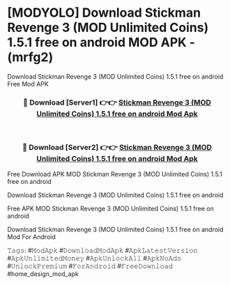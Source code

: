 # [MODYOLO] Download Stickman Revenge 3 (MOD Unlimited Coins) 1.5.1 free on android MOD APK - (mrfg2)
Download Stickman Revenge 3 (MOD Unlimited Coins) 1.5.1 free on android Free Mod APK

<div align="center">
<h3>🔴 Download [Server1] 👉👉 <a href="https://apk-comot.site?title=Stickman_Revenge_3_(MOD_Unlimited_Coins)_1.5.1_free_on_android">Stickman Revenge 3 (MOD Unlimited Coins) 1.5.1 free on android Mod Apk</a></h3><br>

<h3>🔴 Download [Server2] 👉👉 <a href="https://apk-comot.site?title=Stickman_Revenge_3_(MOD_Unlimited_Coins)_1.5.1_free_on_android">Stickman Revenge 3 (MOD Unlimited Coins) 1.5.1 free on android Mod Apk</a></h3>
</div>


Free Download APK MOD Stickman Revenge 3 (MOD Unlimited Coins) 1.5.1 free on android

Download Stickman Revenge 3 (MOD Unlimited Coins) 1.5.1 free on android 

Free APK MOD Stickman Revenge 3 (MOD Unlimited Coins) 1.5.1 free on android 

Download Stickman Revenge 3 (MOD Unlimited Coins) 1.5.1 free on android Mod For Android

𝚃𝚊𝚐𝚜: #𝙼𝚘𝚍𝙰𝚙𝚔 #𝙳𝚘𝚠𝚗𝚕𝚘𝚊𝚍𝙼𝚘𝚍𝙰𝚙𝚔 #𝙰𝚙𝚔𝙻𝚊𝚝𝚎𝚜𝚝𝚅𝚎𝚛𝚜𝚒𝚘𝚗 #𝙰𝚙𝚔𝚄𝚗𝚕𝚒𝚖𝚒𝚝𝚎𝚍𝙼𝚘𝚗𝚎𝚢 #𝙰𝚙𝚔𝚄𝚗𝚕𝚘𝚌𝚔𝙰𝚕𝚕 #𝙰𝚙𝚔𝙽𝚘𝙰𝚍𝚜 #𝚄𝚗𝚕𝚘𝚌𝚔𝙿𝚛𝚎𝚖𝚒𝚞𝚖 #𝙵𝚘𝚛𝙰𝚗𝚍𝚛𝚘𝚒𝚍 #𝙵𝚛𝚎𝚎𝙳𝚘𝚠𝚗𝚕𝚘𝚊𝚍 #home_design_mod_apk